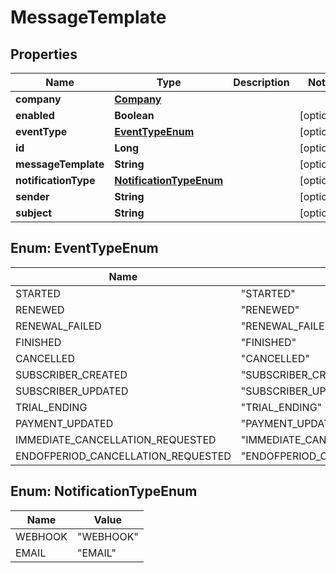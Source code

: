 
# MessageTemplate

## Properties
Name | Type | Description | Notes
------------ | ------------- | ------------- | -------------
**company** | [**Company**](Company.md) |  | 
**enabled** | **Boolean** |  |  [optional]
**eventType** | [**EventTypeEnum**](#EventTypeEnum) |  |  [optional]
**id** | **Long** |  |  [optional]
**messageTemplate** | **String** |  |  [optional]
**notificationType** | [**NotificationTypeEnum**](#NotificationTypeEnum) |  |  [optional]
**sender** | **String** |  |  [optional]
**subject** | **String** |  |  [optional]


<a name="EventTypeEnum"></a>
## Enum: EventTypeEnum
Name | Value
---- | -----
STARTED | &quot;STARTED&quot;
RENEWED | &quot;RENEWED&quot;
RENEWAL_FAILED | &quot;RENEWAL_FAILED&quot;
FINISHED | &quot;FINISHED&quot;
CANCELLED | &quot;CANCELLED&quot;
SUBSCRIBER_CREATED | &quot;SUBSCRIBER_CREATED&quot;
SUBSCRIBER_UPDATED | &quot;SUBSCRIBER_UPDATED&quot;
TRIAL_ENDING | &quot;TRIAL_ENDING&quot;
PAYMENT_UPDATED | &quot;PAYMENT_UPDATED&quot;
IMMEDIATE_CANCELLATION_REQUESTED | &quot;IMMEDIATE_CANCELLATION_REQUESTED&quot;
ENDOFPERIOD_CANCELLATION_REQUESTED | &quot;ENDOFPERIOD_CANCELLATION_REQUESTED&quot;


<a name="NotificationTypeEnum"></a>
## Enum: NotificationTypeEnum
Name | Value
---- | -----
WEBHOOK | &quot;WEBHOOK&quot;
EMAIL | &quot;EMAIL&quot;



